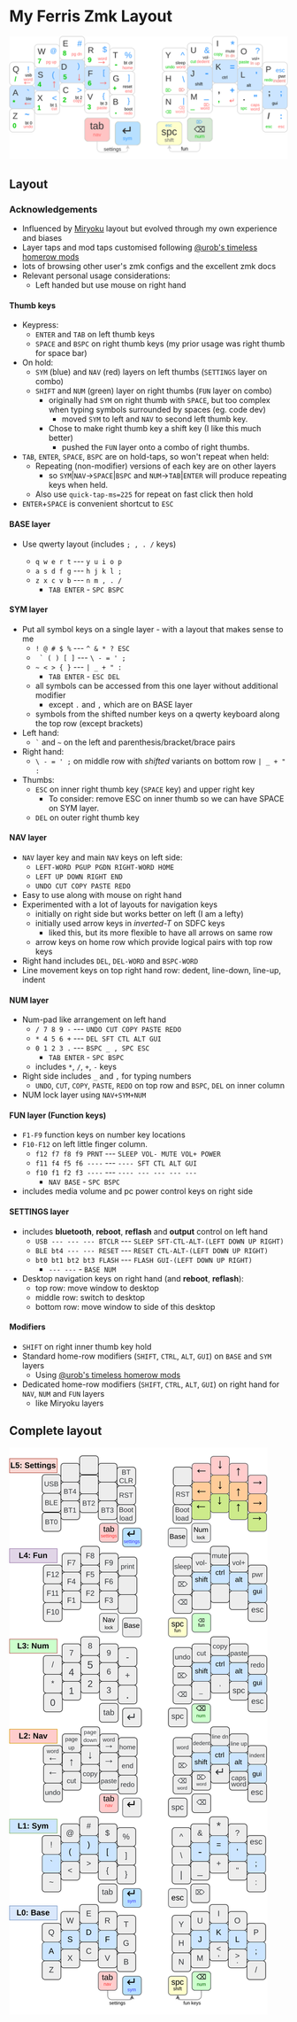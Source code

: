 
# My Ferris Zmk Layout

![sweep-layout](./images/BaseKeymap.drawio.svg)

## Layout

### Acknowledgements

- Influenced by
  [Miryoku](https://github.com/manna-harbour/miryoku/tree/master/docs/reference)
  layout but evolved through my own experience and biases
- Layer taps and mod taps customised following [@urob's timeless homerow
  mods](https://github.com/urob/zmk-config#timeless-homerow-mods)
- lots of browsing other user's zmk configs and the excellent zmk docs
- Relevant personal usage considerations:
  - Left handed but use mouse on right hand

#### Thumb keys

- Keypress:
  - `ENTER` and `TAB` on left thumb keys
  - `SPACE` and `BSPC` on right thumb keys (my prior usage was right thumb for
    space bar)
- On hold:
  - `SYM` (blue) and `NAV` (red) layers on left thumbs (`SETTINGS` layer on
    combo)
  - `SHIFT` and `NUM` (green) layer on right thumbs (`FUN` layer on combo)
    - originally had `SYM` on right thumb with `SPACE`, but too complex when
      typing symbols surrounded by spaces (eg. code dev)
      - moved `SYM` to left and `NAV` to second left thumb key.
    - Chose to make right thumb key a shift key (I like this much better)
      - pushed the `FUN` layer onto a combo of right thumbs.
- `TAB`, `ENTER`, `SPACE`, `BSPC` are on hold-taps, so won't repeat when held:
  - Repeating (non-modifier) versions of each key are on other layers
    - so `SYM`|`NAV`->`SPACE`|`BSPC` and `NUM`->`TAB`|`ENTER` will produce
      repeating keys when held.
  - Also use `quick-tap-ms=225` for repeat on fast click then hold
- `ENTER`+`SPACE` is convenient shortcut to `ESC`

#### BASE layer

- Use qwerty layout (includes `; , . /` keys)

  - `q w e r t` --- `y u i o p`
  - `a s d f g` --- `h j k l ;`
  - `z x c v b` --- `n m , . /`
    - `TAB ENTER` - `SPC BSPC`

#### SYM layer

- Put all symbol keys on a single layer - with a layout that makes sense to me
  - ``! @ # $ %`` --- `^ & * ? ESC`
  - `` ` ( ) [ ]`` --- `\ - = ' ;`
  - ``~ < > { }`` --- `| _ + " :`
    - `TAB ENTER` - `ESC DEL`
  - all symbols can be accessed from this one layer without additional modifier
    - except `.` and `,` which are on BASE layer
  - symbols from the shifted number keys on a qwerty keyboard along the top row
    (except brackets)
- Left hand:
  - `` ` `` and `~` on the left and parenthesis/bracket/brace pairs
- Right hand:
  - `\ - = ' ;` on middle row with _shifted_ variants on bottom row `| _ + " :`
- Thumbs:
  - `ESC` on inner right thumb key (`SPACE` key) and upper right key
    - To consider: remove ESC on inner thumb so we can have SPACE on SYM layer.
  - `DEL` on outer right thumb key

#### NAV layer

- `NAV` layer key and main `NAV` keys on left side:
  - `LEFT-WORD PGUP PGDN RIGHT-WORD HOME`
  - `LEFT UP DOWN RIGHT END`
  - `UNDO CUT COPY PASTE REDO`
- Easy to use along with mouse on right hand
- Experimented with a lot of layouts for navigation keys
  - initially on right side but works better on left (I am a lefty)
  - initially used arrow keys in _inverted-T_ on SDFC keys
    - liked this, but its more flexible to have all arrows on same row
  - arrow keys on home row which provide logical pairs with top row keys
- Right hand includes `DEL`, `DEL-WORD` and `BSPC-WORD`
- Line movement keys on top right hand row: dedent, line-down, line-up, indent

#### NUM layer

- Num-pad like arrangement on left hand
  - `/ 7 8 9 -` --- `UNDO CUT COPY PASTE REDO`
  - `* 4 5 6 +` --- `DEL SFT CTL ALT GUI`
  - `0 1 2 3 .` --- `BSPC _ , SPC ESC`
    - `TAB ENTER` - `SPC BSPC`
  - includes `*`, `/`, `+`, `-` keys
- Right side includes `_` and `,` for typing numbers
  - `UNDO`, `CUT`, `COPY`, `PASTE`, `REDO` on top row and `BSPC`, `DEL` on inner
    column
- NUM lock layer using `NAV+SYM+NUM`

#### FUN layer (Function keys)

- `F1-F9` function keys on number key locations
- `F10-F12` on left little finger column.
  - `f12 f7 f8 f9 PRNT` --- `SLEEP VOL- MUTE VOL+ POWER`
  - `f11 f4 f5 f6 ----` --- `---- SFT CTL ALT GUI`
  - `f10 f1 f2 f3 ----` --- `---- --- --- --- ---`
    - `NAV BASE` - `SPC BSPC`
- includes media volume and pc power control keys on right side

#### SETTINGS layer

- includes **bluetooth**, **reboot**, **reflash** and **output** control on left
  hand
  - `USB --- --- --- BTCLR` --- `SLEEP SFT-CTL-ALT-(LEFT DOWN UP RIGHT)`
  - `BLE bt4 --- --- RESET` --- `RESET CTL-ALT-(LEFT DOWN UP RIGHT)`
  - `bt0 bt1 bt2 bt3 FLASH` --- `FLASH GUI-(LEFT DOWN UP RIGHT)`
    - `--- ---` - `BASE NUM`
- Desktop navigation keys on right hand (and **reboot**, **reflash**):
  - top row: move window to desktop
  - middle row: switch to desktop
  - bottom row: move window to side of this desktop

#### Modifiers

- `SHIFT` on right inner thumb key hold
- Standard home-row modifiers (`SHIFT`, `CTRL`, `ALT`, `GUI`) on `BASE` and
  `SYM` layers
  - Using [@urob's timeless homerow
    mods](https://github.com/urob/zmk-config#timeless-homerow-mods)
- Dedicated home-row modifiers (`SHIFT`, `CTRL`, `ALT`, `GUI`) on right hand for
  `NAV`, `NUM` and `FUN` layers
  - like Miryoku layers

## Complete layout

![sweep-layout](./images/Keymap.drawio.svg)
